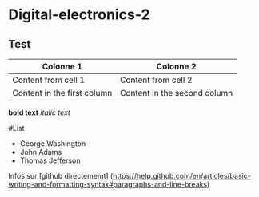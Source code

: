 # Digital-electronics-2

## Test

Colonne 1 | Colonne 2
------------ | -------------
Content from cell 1 | Content from cell 2
Content in the first column | Content in the second column

**bold text**
*italic text*

#List
- George Washington
- John Adams
- Thomas Jefferson

Infos sur [github directememt] (https://help.github.com/en/articles/basic-writing-and-formatting-syntax#paragraphs-and-line-breaks)
